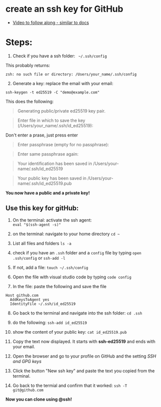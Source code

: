 # create an ssh key for GitHub

- [Video to follow along - similar to docs](https://www.youtube.com/watch?v=8X4u9sca3Io)


# Steps: 
1. Check if you have a ssh folder:
` ~/.ssh/config` 

This probably returns: 

`zsh: no such file or directory: /Users/your_name/.ssh/config`

2. Generate a key: replace the email with your email:

`ssh-keygen -t ed25519 -C "demo@example.com"`

This does the following: 
> Generating public/private ed25519 key pair.

> Enter file in which to save the key (/Users/your_name/.ssh/id_ed25519): 

Don't enter a prase, just press enter

> Enter passphrase (empty for no passphrase): 

> Enter same passphrase again: 

> Your identification has been saved in /Users/your-name/.ssh/id_ed25519

>Your public key has been saved in /Users/your-name/.ssh/id_ed25519.pub

**You now have a public and a private key!**
## Use this key for gitHub: 

1. On the terminal: activate the ssh agent:  
`eval "$(ssh-agent -s)"`
2. on the terminal: navigate to your home directory `cd ~`
3. List all files and folders `ls -a`
4. check if you have an `.ssh` folder and a `config` file by typing `open .ssh/config` or `ssh-add -l`
5. If not, add a file: `touch ~/.ssh/config`
6. Open the file with  visual studio code by typing 
`code config`

7. In the file: paste the following and save the file
```
Host github.com
  AddKeysToAgent yes
  IdentityFile ~/.ssh/id_ed25519
```

8. Go back to the terminal and navigate into the ssh folder:  `cd .ssh`

9. do the following: `ssh-add id_ed25519 `
10. show the content of your public key:
`cat id_ed25519.pub`
11. Copy the text now displayed. It starts with **ssh-ed25519** and ends with your email. 


12. Open the browser and go to your profile on GitHub and the setting *SSH and GPG keys* 
13. Click the button "New ssh key" and paste the text you copied from the terminal. 

14. Go back to the termial and confirm that it worked: `ssh -T git@github.com`

**Now you can clone using @ssh!**
